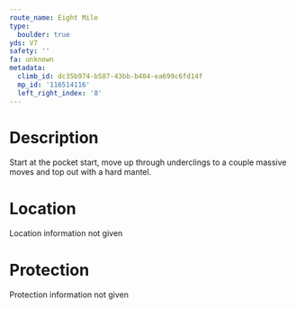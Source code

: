 ```yaml
---
route_name: Eight Mile
type:
  boulder: true
yds: V7
safety: ''
fa: unknown
metadata:
  climb_id: dc35b974-b587-43bb-b404-ea699c6fd14f
  mp_id: '116514116'
  left_right_index: '8'
---
```

# Description
Start at the pocket start, move up through underclings to a couple massive moves and top out with a hard mantel.

# Location
Location information not given

# Protection
Protection information not given
